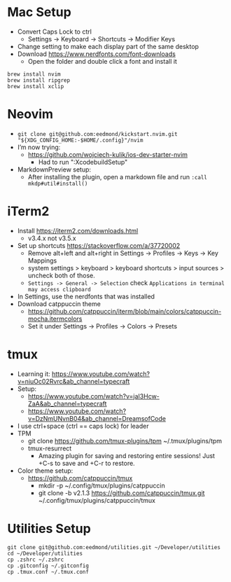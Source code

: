 # Mac Setup

- Convert Caps Lock to ctrl
    - Settings -> Keyboard -> Shortcuts -> Modifier Keys
- Change setting to make each display part of the same desktop
- Download https://www.nerdfonts.com/font-downloads
    - Open the folder and double click a font and install it
```shell
brew install nvim
brew install ripgrep
brew install xclip
```

# Neovim
- `git clone git@github.com:eedmond/kickstart.nvim.git "${XDG_CONFIG_HOME:-$HOME/.config}"/nvim`
- I’m now trying:
    - https://github.com/wojciech-kulik/ios-dev-starter-nvim
        - Had to run ":XcodebuildSetup"
- MarkdownPreview setup:
    - After installing the plugin, open a markdown file and run `:call mkdp#util#install()`

# iTerm2
- Install https://iterm2.com/downloads.html
    - v3.4.x not v3.5.x
- Set up shortcuts https://stackoverflow.com/a/37720002
    - Remove alt+left and alt+right in Settings -> Profiles -> Keys -> Key Mappings
    - system settings > keyboard > keyboard shortcuts > input sources > uncheck both of those.
    - `Settings -> General -> Selection` check `Applications in terminal may access clipboard`
- In Settings, use the nerdfonts that was installed
- Download catppuccin theme
    - https://github.com/catppuccin/iterm/blob/main/colors/catppuccin-mocha.itermcolors
    - Set it under Settings -> Profiles -> Colors -> Presets

# tmux
- Learning it: https://www.youtube.com/watch?v=niuOc02Rvrc&ab_channel=typecraft
- Setup:
    - https://www.youtube.com/watch?v=jaI3Hcw-ZaA&ab_channel=typecraft
    - https://www.youtube.com/watch?v=DzNmUNvnB04&ab_channel=DreamsofCode
- I use ctrl+space (ctrl == caps lock) for leader
- TPM
    - git clone https://github.com/tmux-plugins/tpm ~/.tmux/plugins/tpm
    - tmux-resurrect
        - Amazing plugin for saving and restoring entire sessions! Just <leader>+C-s to save and <leader>+C-r to restore.
- Color theme setup:
    - https://github.com/catppuccin/tmux
        - mkdir -p ~/.config/tmux/plugins/catppuccin
        - git clone -b v2.1.3 https://github.com/catppuccin/tmux.git ~/.config/tmux/plugins/catppuccin/tmux

# Utilities Setup
```shell
git clone git@github.com:eedmond/utilities.git ~/Developer/utilities
cd ~/Developer/utilities
cp .zshrc ~/.zshrc
cp .gitconfig ~/.gitconfig
cp .tmux.conf ~/.tmux.conf
```
